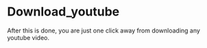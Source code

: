# Download_youtube
After this is done, you are just one click away from downloading any youtube video.
